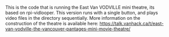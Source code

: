 This is the code that is running the East Van VODVILLE mini theatre, its based on rpi-vidlooper.
This version runs with a single button, and plays video files in the directory sequentially. 
More information on the construction of the theatre is available here: https://talk.vanhack.ca/t/east-van-vodville-the-vancouver-pantages-mini-movie-theatre/
